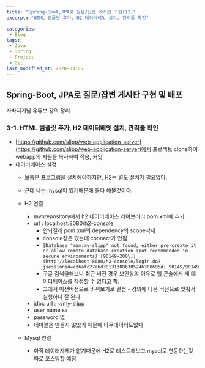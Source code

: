```yaml
---
title: "Spring-Boot,JPA로 질문/답변 게시판 구현(12)"
excerpt: "HTML 템플릿 추가, H2 데이터베잇 설치, 관리툴 확인"

categories:
 - Blog
tags:
 - Java
 - Spring
 - Project
 - Git
last_modified_at: 2020-03-05
---
```




## Spring-Boot, JPA로 질문/잡변 게시판 구현 및 배포

자바지기님 유튜브 강의 정리

### 3-1. HTML 템플릿 추가, H2 데이터베잇 설치, 관리툴 확인

* [https://github.com/slipp/web-application-server](https://github.com/slipp/web-application-server)에서 프로젝트 clone하여 webapp의 자원들 복사하여 적용, 커밋
* 데이터베이스 설정 
  * 보통은 프로그램을 설치해야하지만, H2는 별도 설치가 필요없다.
  * 근데 나는 mysql이 있기때문에 둘다 해볼것이다.
  * H2 연결
    * mvnrepository에서 h2 데이터베이스 라이브러리 pom.xml에 추가
    * url : localhost:8080/h2-console
      * 안되길래 pom.xml의 dependency의 scope삭제
      * console창은 떴는데 connect가 안됨
      * `[Database "mem:my-slipp" not found, either pre-create it or allow remote database creation (not recommended in secure environments) [90149-200\]](http://localhost:8080/h2-console/login.do?jsessionid=cd6afc27e6d38131308b305246308695#) 90149/90149`
      * 구글 검색을해보니 최근 버전 경우 보안상의 이유로 웹 콘솔에서 새 데이터베이스를 작성할 수 없다고 함.
      * 그래서 이전버전으로 바꿔보기로 결정 - 강의에 나온 버전으로 맞춰서 실행하니 잘 된다.
    * jdbc url : ~/my-slipp
    * user name sa
    * password 없
    * 테이블을 만들지 않았기 때문에 아무데이터도없다

  * Mysql 연결
    * 아직 데이터자체가 없기때문에 H2로 테스트해보고 mysql로 연동하는것 따로 포스팅할 예정


